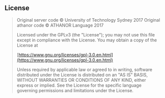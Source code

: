 ## License

> Original server code &copy; University of Technology Sydney 2017
> Original athanor code &copy; ATHANOR Language 2017
>
> Licensed under the GPLv3 (the "License"); you may not use this file except in compliance with the License. You may obtain a copy of the License at
>
> [https://www.gnu.org/licenses/gpl-3.0.en.html](https://www.gnu.org/licenses/gpl-3.0.en.html)
>
> Unless required by applicable law or agreed to in writing, software distributed under the License is distributed on an "AS IS" BASIS, WITHOUT WARRANTIES OR CONDITIONS OF ANY KIND, either express or implied. See the License for the specific language governing permissions and limitations under the License.
